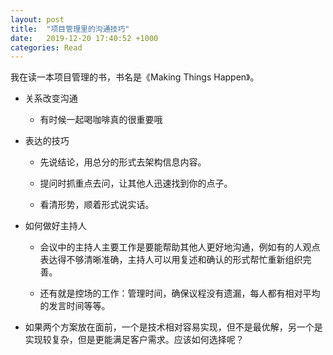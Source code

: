 ```yaml
---
layout: post
title:  "项目管理里的沟通技巧"
date:   2019-12-20 17:40:52 +1000
categories: Read
---
```


我在读一本项目管理的书，书名是《Making Things Happen》。

- 关系改变沟通

  - 有时候一起喝咖啡真的很重要哦

- 表达的技巧

  - 先说结论，用总分的形式去架构信息内容。

  - 提问时抓重点去问，让其他人迅速找到你的点子。

  - 看清形势，顺着形式说实话。

- 如何做好主持人

  - 会议中的主持人主要工作是要能帮助其他人更好地沟通，例如有的人观点表达得不够清晰准确，主持人可以用复述和确认的形式帮忙重新组织完善。

  - 还有就是控场的工作：管理时间，确保议程没有遗漏，每人都有相对平均的发言时间等等。
  
- 如果两个方案放在面前，一个是技术相对容易实现，但不是最优解，另一个是实现较复杂，但是更能满足客户需求。应该如何选择呢？

